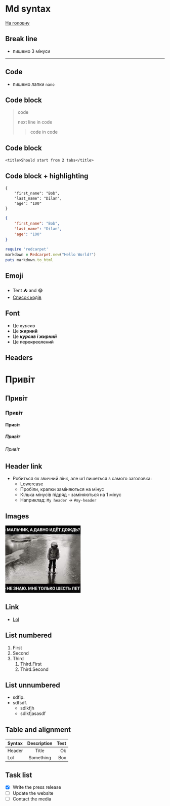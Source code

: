 # Md syntax
[На головну](/README.md)


## Break line
* пишемо 3 мінуси
---


## Code
* пишемо лапки `nano`


## Code block
> code
> 
> next line in code
>> code in code


## Code block
    <title>Should start from 2 tabs</title>

## Code block + highlighting
```
{
    "first_name": "Bob",
    "last_name": "Dilan",
    "age": "100"
}
```
```json
{
    "first_name": "Bob",
    "last_name": "Dilan",
    "age": "100"
}
```
```ruby
require 'redcarpet'
markdown = Redcarpet.new("Hello World!")
puts markdown.to_html
```


## Emoji
* Tent :tent: and :joy:
* [Список кодів](https://gist.github.com/rxaviers/7360908)


## Font
* Це *курсив*
* Це **жирний** 
* Це ***курсив і жирний***
* Це ~~перекреслений~~


## Headers
# Привіт
## Привіт
### Привіт
#### Привіт
##### Привіт
###### Привіт


## Header link
* Робиться як звичний лінк, але url пишеться з самого заголовка:
  * Lowercase
  * Пробіли, крапки заміняються на мінус
  * Кілька мінусів підряд - заміняються на 1 мінус
  * Наприклад: `My header` -> `#my-header`


## Images
![title of image](../assets/image001.jpg)


## Link
* [Lol](https://google.com)


## List numbered
1. First
2. Second
3. Third
    1. Third.First
    2. Third.Second


## List unnumbered
- sdfip.
- sdfsdf.
  - sdlkfjh
  - sdlkfjasasdf


## Table and alignment
| Syntax | Description | Test |
|:-------|:-----------:|-----:|
| Header |    Title    |   Ok |
| Lol    |  Something  |  Box |


## Task list
- [x] Write the press release
- [ ] Update the website
- [ ] Contact the media
